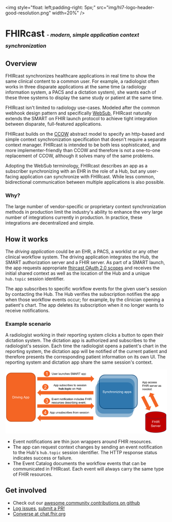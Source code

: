 <img style="float: left;padding-right: 5px;" src="img/hl7-logo-header-good-resolution.png" width=20%" />
# FHIRcast <span style="font-size: medium;">- _modern, simple application context synchronization_</span>

## Overview

FHIRcast synchronizes healthcare applications in real time to show the same clinical content to a common user. For example, a radiologist often works in three disparate applications at the same time (a radiology information system, a PACS and a dictation system), she wants each of these three systems to display the same study or patient at the same time. 

FHIRcast isn't limited to radiology use-cases. Modeled after the common webhook design pattern and specifically [WebSub](https://www.w3.org/TR/websub/), FHIRcast naturally extends the SMART on FHIR launch protocol to achieve tight integration between disparate, full-featured applications. 

FHIRcast builds on the [CCOW](https://www.hl7.org/implement/standards/product_brief.cfm?product_id=1) abstract model to specify an http-based and simple context synchronization specification that doesn't require a separate context manager. FHIRcast is intended to be both less sophisticated, and more implementer-friendly than CCOW and therefore is not a one-to-one replacement of CCOW, although it solves many of the same problems.

Adopting the WebSub terminology, FHIRcast describes an app as a subscriber synchronizing with an EHR in the role of a Hub, but any user-facing application can synchronize with FHIRcast. While less common,  bidirectional communication between multiple applications is also possible.


### Why?
The large number of vendor-specific or proprietary context synchronization methods in production limit the industry's ability to enhance the very large number of integrations currently in production. In practice, these integrations are decentralized and simple. 

## How it works
The _driving application_ could be an EHR, a PACS, a worklist or any other clinical workflow system. The driving application integrates the Hub, the SMART authorization server and a FHIR server. As part of a SMART launch, the app requests appropriate [fhircast OAuth 2.0 scopes](specification/STU1/#fhircast-authorization-smart-scopes) and receives the initial shared context as well as the location of the Hub and a unique `hub.topic` session identifier.

The app subscribes to specific workflow events for the given user's session by contacting the Hub. The Hub verifies the subscription notifies the app when those workflow events occur; for example, by the clinician opening a patient's chart. The app deletes its subscription when it no longer wants to receive notifications.

### Example scenario

A radiologist working in their reporting system clicks a button to open their dictation system. The dictation app is authorized and subscribes to the radiologist's session. Each time the radiologist opens a patient's chart in the reporting system, the dictation app will be notified of the current patient and therefore presents the corresponding patient information on its own UI. The reporting system and dictation app share the same session's context.

![FHIRcast overview](/img/colorful%20overview%20diagram.png)


* Event notifications are thin json wrappers around FHIR resources.	
* The app can request context changes by sending an event notification to the Hub's `hub.topic` session identifier. The HTTP response status indicates success or failure. 	
* The Event Catalog documents the workflow events that can be communicated in FHIRcast. Each event will always carry the same type of FHIR resources.

## Get involved
* Check out our [awesome community contributions on github](https://github.com/fhircast)
* [Log issues](https://jira.hl7.org/secure/CreateIssue.jspa), [submit a PR!](https://github.com/fhircast/docs)
* [Converse at chat.fhir.org](https://chat.fhir.org/#narrow/stream/subscriptions)

